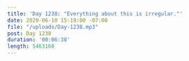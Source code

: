 ```yaml
---
title: 'Day 1238: "Everything about this is irregular."'
date: 2020-06-10 15:19:00 -07:00
file: "/uploads/Day-1238.mp3"
post: Day 1238
duration: '00:06:38'
length: 5463168
---
```


